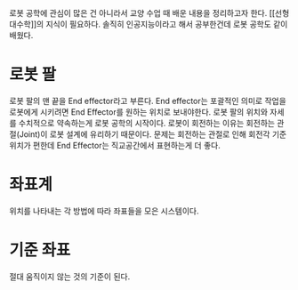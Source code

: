 로봇 공학에 관심이 많은 건 아니라서
교양 수업 때 배운 내용을 정리하고자 한다.
[[선형대수학]]의 지식이 필요하다.
솔직히 인공지능이라고 해서 공부한건데 로봇 공학도 같이 배웠다.

# 로봇 팔
로봇 팔의 맨 끝을 End effector라고 부른다.
End effector는 포괄적인 의미로
작업을 로봇에게 시키려면 End Effector를 원하는 위치로 보내야한다.
로봇 팔의 위치와 자세를 수치적으로 약속하는게 로봇 공학의 시작이다.
로봇이 회전하는 이유는 회전하는 관절(Joint)이 로봇 설계에 유리하기 때문이다.
문제는 회전하는 관절로 인해 회전각 기준 위치가 편한데
End Effector는 직교공간에서 표현하는게 더 좋다.

# 좌표계
위치를 나타내는 각 방법에 따라 좌표들을 모은 시스템이다.

# 기준 좌표
절대 움직이지 않는 것의 기준이 된다.

